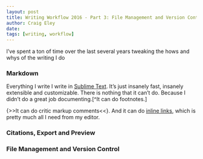 ```yaml
---  
layout: post 
title: Writing Workflow 2016 - Part 3: File Management and Version Control
author: Craig Eley 
date: 
tags: [writing, workflow]
---
```

I’ve spent a ton of time over the last several years tweaking the hows and whys of the writing I do 

### Markdown

Everything I write I write in [Sublime Text](https://www.sublimetext.com/3). It’s just insanely fast, insanely extensible and customizable. There is nothing that it can’t do. Because I didn’t do a great job documenting.[^It can do footnotes.]

{>>It can do critic markup comments<<}. And it can do [inline links](http://verifyandrepair.com), which is pretty much all I need from my editor.

### Citations, Export and Preview

### File Management and Version Control



